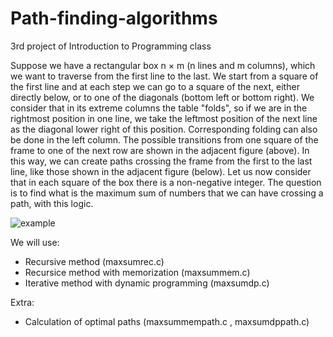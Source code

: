 # Path-finding-algorithms
3rd project of Introduction to Programming class

Suppose we have a rectangular box n × m (n lines and m columns), which we want to traverse from the first line to the last. We start from a square of the first line and
at each step we can go to a square of the next, either directly below, or to one of the diagonals (bottom left or bottom right). We consider that in its extreme columns
the table "folds", so if we are in the rightmost position in one line, we take the leftmost position of the next line as the diagonal lower right of this position.
Corresponding folding can also be done in the left column. The possible transitions from one square of the frame to one of the next row are shown in the adjacent figure 
(above). In this way, we can create paths crossing the frame from the first to the last line, like those shown in the adjacent figure (below). Let us now consider that 
in each square of the box there is a non-negative integer. The question is to find what is the maximum sum of numbers that we can have crossing a path, with this logic.

![example](https://user-images.githubusercontent.com/61728750/235896474-5def3d27-4a7a-4cec-8674-f63534ed8bc7.png)

We will use:
- Recursive method (maxsumrec.c)
- Recursice method with memorization (maxsummem.c)
- Iterative method with dynamic programming (maxsumdp.c)

Extra:
- Calculation of optimal paths (maxsummempath.c , maxsumdppath.c)
